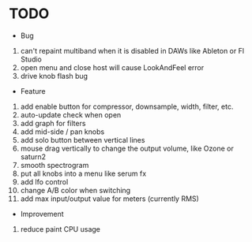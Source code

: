 # TODO

- Bug

1. can't repaint multiband when it is disabled in DAWs like Ableton or Fl Studio
2. open menu and close host will cause LookAndFeel error
3. drive knob flash bug

- Feature

1. add enable button for compressor, downsample, width, filter, etc.
2. auto-update check when open
3. add graph for filters
4. add mid-side / pan knobs
5. add solo button between vertical lines
6. mouse drag vertically to change the output volume, like Ozone or saturn2
7. smooth spectrogram
8. put all knobs into a menu like serum fx
9. add lfo control
10. change A/B color when switching
11. add max input/output value for meters (currently RMS)

- Improvement

1. reduce paint CPU usage
